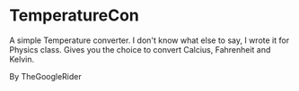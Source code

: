 # TemperatureCon

A simple Temperature converter. I don't know what else to say, I wrote it for Physics class.
Gives you the choice to convert Calcius, Fahrenheit and Kelvin.

By TheGoogleRider
